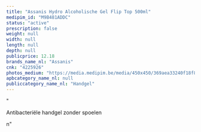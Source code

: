```yaml
---
title: "Assanis Hydro Alcoholische Gel Flip Top 500ml"
medipim_id: "M9B481ADDC"
status: "active"
prescription: false
weight: null
width: null
length: null
depth: null
publicprice: 12.18
brands_name_nl: "Assanis"
cnk: "4225926"
photos_medium: "https://media.medipim.be/media/450x450/369aea33240f18f8033eb030c29fa5e5.jpg"
apbcategory_name_nl: null
publiccategory_name_nl: "Handgel"
---
```

"<p>Antibacteriële handgel zonder spoelen</p>n"

